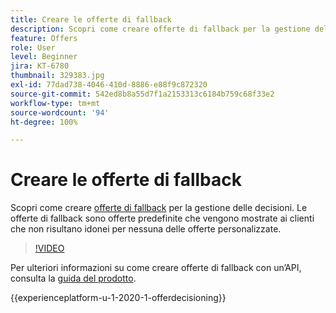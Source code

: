 ```yaml
---
title: Creare le offerte di fallback
description: Scopri come creare offerte di fallback per la gestione delle decisioni. Alle offerte di fallback vengono associate delle regole di idoneità che consentono di mostrarle solo ai clienti rilevanti.
feature: Offers
role: User
level: Beginner
jira: KT-6780
thumbnail: 329383.jpg
exl-id: 77dad738-4046-410d-8886-e88f9c872320
source-git-commit: 542ed8b8a55d7f1a2153313c6184b759c68f33e2
workflow-type: tm+mt
source-wordcount: '94'
ht-degree: 100%

---
```


# Creare le offerte di fallback

Scopri come creare [offerte di fallback](https://experienceleague.adobe.com/docs/journey-optimizer/using/offer-decisioniong/managing-offers-in-the-offer-library/creating-fallback-offers.html?lang=it) per la gestione delle decisioni. Le offerte di fallback sono offerte predefinite che vengono mostrate ai clienti che non risultano idonei per nessuna delle offerte personalizzate.

>[!VIDEO](https://video.tv.adobe.com/v/329383?quality=12&learn=on)

Per ulteriori informazioni su come creare offerte di fallback con un’API, consulta la [guida del prodotto](https://experienceleague.adobe.com/docs/journey-optimizer/using/offer-decisioniong/api-reference/offers-api/fallback-offers/create.html?lang=it).

{{experienceplatform-u-1-2020-1-offerdecisioning}}

